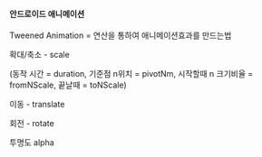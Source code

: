 #### 안드로이드 애니메이션

Tweened Animation = 연산을 통하여 애니메이션효과를 만드는법

확대/축소 - scale

(동작 시간 = duration, 기준점 n위치 = pivotNm, 시작할때 n 크기비율 = fromNScale, 끝날때 = toNScale)

이동 - translate

회전 - rotate

투명도 alpha



